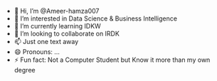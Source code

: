 - 👋 Hi, I’m @Ameer-hamza007
- 👀 I’m interested in Data Science & Business Intelligence
- 🌱 I’m currently learning IDKW
- 💞️ I’m looking to collaborate on IRDK
- 📫 Just one text away
- 😄 Pronouns: ...
- ⚡ Fun fact: Not a Computer Student but Know it more than my own degree

<!---
Ameer-hamza007/Ameer-hamza007 is a ✨ special ✨ repository because its `README.md` (this file) appears on your GitHub profile.
You can click the Preview link to take a look at your changes.
--->

